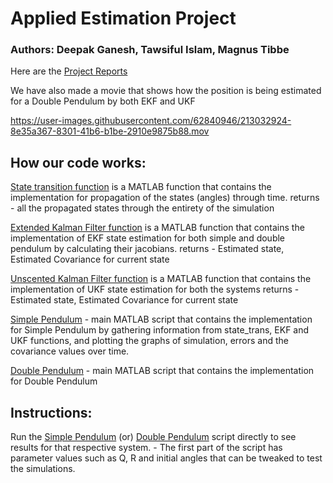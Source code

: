 # Applied Estimation Project

### Authors: Deepak Ganesh, Tawsiful Islam, Magnus Tibbe


Here are the [Project Reports](https://github.com/deepak046/AE_project/tree/main/Project%20Reports) 

We have also made a movie that shows how the position is being estimated for a Double Pendulum by both EKF and UKF

https://user-images.githubusercontent.com/62840946/213032924-8e35a367-8301-41b6-b1be-2910e9875b88.mov


## How our code works:

[State transition function](AE_project/state_trans.m) is a MATLAB function that contains the implementation for propagation of the states (angles) through time.
    returns - all the propagated states through the entirety of the simulation

[Extended Kalman Filter function](AE_project/EKF.m) is a MATLAB function that contains the implementation of EKF state estimation for both simple and double pendulum by calculating their jacobians.
    returns - Estimated state, Estimated Covariance for current state

[Unscented Kalman Filter function](AE_project/UKF.m) is a MATLAB function that contains the implementation of UKF state estimation for both the systems
    returns - Estimated state, Estimated Covariance for current state

[Simple Pendulum](AE_project/Simple_Pendulum.m) - main MATLAB script that contains the implementation for Simple Pendulum by gathering information from state_trans, EKF and UKF functions, and plotting the graphs of simulation, errors and the covariance values over time.

[Double Pendulum](AE_project/Double_Pendulum.m) - main MATLAB script that contains the implementation for Double Pendulum


## Instructions:

Run the [Simple Pendulum](AE_project/Simple_Pendulum.m) (or) [Double Pendulum](AE_project/Double_Pendulum.m) script directly to see results for that respective system. 
    - The first part of the script has parameter values such as Q, R and initial angles that
    can be tweaked to test the simulations.
 
